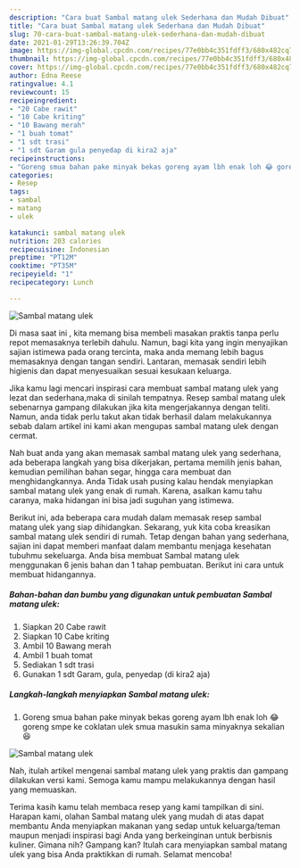 ```yaml
---
description: "Cara buat Sambal matang ulek Sederhana dan Mudah Dibuat"
title: "Cara buat Sambal matang ulek Sederhana dan Mudah Dibuat"
slug: 70-cara-buat-sambal-matang-ulek-sederhana-dan-mudah-dibuat
date: 2021-01-29T13:26:39.704Z
image: https://img-global.cpcdn.com/recipes/77e0bb4c351fdff3/680x482cq70/sambal-matang-ulek-foto-resep-utama.jpg
thumbnail: https://img-global.cpcdn.com/recipes/77e0bb4c351fdff3/680x482cq70/sambal-matang-ulek-foto-resep-utama.jpg
cover: https://img-global.cpcdn.com/recipes/77e0bb4c351fdff3/680x482cq70/sambal-matang-ulek-foto-resep-utama.jpg
author: Edna Reese
ratingvalue: 4.1
reviewcount: 15
recipeingredient:
- "20 Cabe rawit"
- "10 Cabe kriting"
- "10 Bawang merah"
- "1 buah tomat"
- "1 sdt trasi"
- "1 sdt Garam gula penyedap di kira2 aja"
recipeinstructions:
- "Goreng smua bahan pake minyak bekas goreng ayam lbh enak loh 😂 goreng smpe ke coklatan ulek smua masukin sama minyaknya sekalian 😆"
categories:
- Resep
tags:
- sambal
- matang
- ulek

katakunci: sambal matang ulek 
nutrition: 203 calories
recipecuisine: Indonesian
preptime: "PT12M"
cooktime: "PT35M"
recipeyield: "1"
recipecategory: Lunch

---
```



![Sambal matang ulek](https://img-global.cpcdn.com/recipes/77e0bb4c351fdff3/680x482cq70/sambal-matang-ulek-foto-resep-utama.jpg)

Di masa  saat ini , kita memang bisa membeli masakan praktis tanpa perlu repot memasaknya terlebih dahulu. Namun, bagi kita yang ingin menyajikan sajian istimewa pada orang tercinta, maka anda memang lebih bagus memasaknya dengan tangan sendiri. Lantaran, memasak sendiri lebih higienis dan dapat menyesuaikan sesuai kesukaan keluarga.

Jika kamu lagi mencari inspirasi cara membuat sambal matang ulek yang lezat dan sederhana,maka di sinilah tempatnya. Resep sambal matang ulek  sebenarnya gampang dilakukan jika kita mengerjakannya dengan teliti. Namun, anda tidak perlu takut akan tidak berhasil dalam melakukannya 
sebab dalam artikel ini kami akan mengupas sambal matang ulek dengan cermat.  



Nah buat anda yang akan memasak sambal matang ulek yang sederhana, ada beberapa langkah yang bisa dikerjakan, pertama memilih jenis bahan, kemudian pemilihan bahan segar, hingga cara membuat dan menghidangkannya. Anda Tidak usah pusing kalau hendak menyiapkan sambal matang ulek yang enak di rumah. Karena, asalkan kamu  tahu caranya, maka hidangan ini bisa jadi suguhan yang istimewa.

Berikut ini, ada beberapa cara mudah dalam memasak resep sambal matang ulek yang siap dihidangkan. Sekarang, yuk kita coba kreasikan sambal matang ulek sendiri di rumah. Tetap dengan bahan yang sederhana, sajian ini dapat memberi manfaat dalam membantu menjaga kesehatan tubuhmu sekeluarga. Anda bisa membuat Sambal matang ulek menggunakan 6 jenis bahan dan 1 tahap pembuatan. Berikut ini cara untuk membuat hidangannya.

<!--inarticleads1-->

##### Bahan-bahan dan bumbu yang digunakan untuk pembuatan Sambal matang ulek:

1. Siapkan 20 Cabe rawit
1. Siapkan 10 Cabe kriting
1. Ambil 10 Bawang merah
1. Ambil 1 buah tomat
1. Sediakan 1 sdt trasi
1. Gunakan 1 sdt Garam, gula, penyedap (di kira2 aja)




<!--inarticleads2-->

##### Langkah-langkah menyiapkan Sambal matang ulek:

1. Goreng smua bahan pake minyak bekas goreng ayam lbh enak loh 😂 goreng smpe ke coklatan ulek smua masukin sama minyaknya sekalian 😆
<img src="//assets-global.cpcdn.com/assets/icons/button_play-2c75c40dde080a61004c1f40b05d8f140eaff45d7e9e6481dc71c63d2e7c4909.png" alt="Sambal matang ulek">



Nah, itulah artikel mengenai  sambal matang ulek  yang praktis dan gampang dilakukan versi kami. Semoga kamu mampu melakukannya dengan hasil yang memuaskan. 

Terima kasih kamu telah membaca resep yang kami tampilkan di sini. Harapan kami, olahan  Sambal matang ulek yang mudah di atas dapat membantu Anda menyiapkan makanan yang sedap untuk keluarga/teman maupun menjadi inspirasi bagi Anda yang berkeinginan untuk berbisnis kuliner. Gimana nih? Gampang kan? Itulah cara menyiapkan sambal matang ulek yang bisa Anda praktikkan di rumah. Selamat mencoba!

